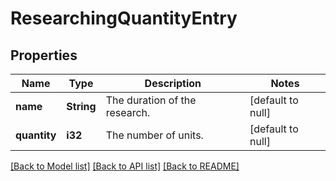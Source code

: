 # ResearchingQuantityEntry

## Properties
Name | Type | Description | Notes
------------ | ------------- | ------------- | -------------
**name** | **String** | The duration of the research. | [default to null]
**quantity** | **i32** | The number of units. | [default to null]

[[Back to Model list]](../README.md#documentation-for-models) [[Back to API list]](../README.md#documentation-for-api-endpoints) [[Back to README]](../README.md)


